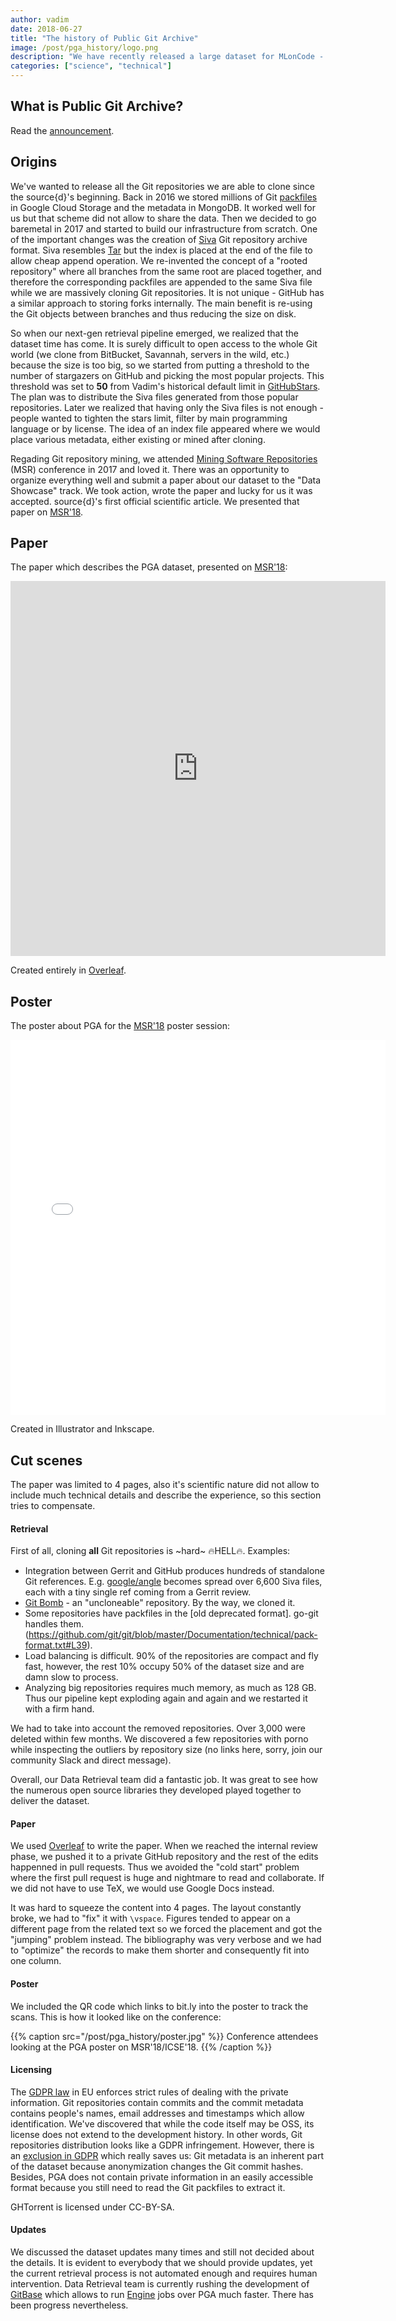 ```yaml
---
author: vadim
date: 2018-06-27
title: "The history of Public Git Archive"
image: /post/pga_history/logo.png
description: "We have recently released a large dataset for MLonCode - Public Git Archive (PGA). It contains 182,000 top-starred repositories on GitHub and takes 3 TB on disk.  This post tells the PGA's story: why, how, and what's next."
categories: ["science", "technical"]
---
```


## What is Public Git Archive?

Read the [announcement](https://blog.sourced.tech/post/announcing-pga/).

## Origins

We've wanted to release all the Git repositories we are able to clone since the source{d}'s beginning. Back in 2016 we stored millions of Git [packfiles](https://git-scm.com/book/en/v2/Git-Internals-Packfiles) in Google Cloud Storage and the metadata in MongoDB. It worked well for us but that scheme did not allow to share the data. Then we decided to go baremetal in 2017 and started to build our infrastructure from scratch. One of the
important changes was the creation of [Siva](https://github.com/src-d/go-siva) Git repository archive format.
Siva resembles [Tar](https://www.gnu.org/software/tar/) but the index is placed at the end of the file to allow
cheap append operation. We re-invented the concept of a "rooted repository" where all branches from the same root are placed together, and therefore the corresponding packfiles are appended to the same Siva file while we are massively cloning Git repositories. It is not unique - GitHub has a similar approach to storing forks
internally. The main benefit is re-using the Git objects between branches and thus reducing the size on disk.

So when our next-gen retrieval pipeline emerged, we realized that the dataset time has come. It is surely
difficult to open access to the whole Git world (we clone from BitBucket, Savannah, servers in the wild, etc.)
because the size is too big, so we started from putting a threshold to the number of stargazers on GitHub
and picking the most popular projects. This threshold was set to **50** from Vadim's historical default limit in [GitHubStars](https://github.com/vmarkovtsev/githubstars). The plan was to distribute the Siva files
generated from those popular repositories.
Later we realized that having only the Siva files is not enough - people wanted to tighten the stars limit,
filter by main programming language or by license. The idea of an index file appeared where we would place
various metadata, either existing or mined after cloning.

Regading Git repository mining, we attended [Mining Software Repositories](http://2017.msrconf.org) (MSR) conference in 2017 and loved it. There was an opportunity to organize everything well and submit a paper about our dataset to the "Data Showcase" track. We took action, wrote the paper and lucky for us it was accepted.
source{d}'s first official scientific article. We presented that paper on [MSR'18](http://2018.msrconf.org).

## Paper

The paper which describes the PGA dataset, presented on [MSR'18](http://2018.msrconf.org):

<embed src="https://arxiv.org/pdf/1803.10144" width="600" height="600" alt="PGA paper from ArXiV">

Created entirely in [Overleaf](https://www.overleaf.com/).

## Poster

The poster about PGA for the [MSR'18](http://2018.msrconf.org) poster session:

<embed src="/post/pga_history/pga_poster.pdf" width="600" height="600" alt="PGA poster for MSR'18">

Created in Illustrator and Inkscape.

## Cut scenes

The paper was limited to 4 pages, also it's scientific nature did not allow to include much technical details
and describe the experience, so this section tries to compensate.

#### Retrieval

First of all, cloning **all** Git repositories is ~hard~ 🔥HELL🔥. Examples:

* Integration between Gerrit and GitHub produces hundreds of standalone Git references. E.g. [google/angle](https://github.com/google/angle) becomes spread over 6,600 Siva files, each with a tiny single ref coming from
a Gerrit review.
* [Git Bomb](https://github.com/Katee/git-bomb) - an "uncloneable" repository. By the way, we cloned it.
* Some repositories have packfiles in the [old deprecated format]. go-git handles them.(https://github.com/git/git/blob/master/Documentation/technical/pack-format.txt#L39).
* Load balancing is difficult. 90% of the repositories are compact and fly fast, however, the rest 10% occupy 50% of the dataset size and are damn slow to process.
* Analyzing big repositories requires much memory, as much as 128 GB. Thus our pipeline kept exploding again and again and we restarted it with a firm hand.

We had to take into account the removed repositories. Over 3,000 were deleted within few months.
We discovered a few repositories with porno while inspecting the outliers by repository size (no links here, sorry, join our community Slack and direct message).

Overall, our Data Retrieval team did a fantastic job. It was great to see how the numerous open source libraries they developed played together to deliver the dataset.

#### Paper

We used [Overleaf](https://www.overleaf.com/) to write the paper. When we reached the internal review
phase, we pushed it to a private GitHub repository and the rest of the edits happenned in pull requests.
Thus we avoided the "cold start" problem where the first pull request is huge and nightmare to read and collaborate. If we did not have to use TeX, we would use Google Docs instead.

It was hard to squeeze the content into 4 pages. The layout constantly broke, we had to "fix" it with
`\vspace`. Figures tended to appear on a different page from the related text so we forced the placement
and got the "jumping" problem instead. The bibliography was very verbose and we had to "optimize" the records
to make them shorter and consequently fit into one column.

#### Poster

We included the QR code which links to bit.ly into the poster to track the scans.
This is how it looked like on the conference:

{{% caption src="/post/pga_history/poster.jpg" %}}
Conference attendees looking at the PGA poster on MSR'18/ICSE'18.
{{% /caption %}}

#### Licensing

The [GDPR law](https://www.eugdpr.org/) in EU enforces strict rules of dealing with the private information.
Git repositories contain commits and the commit metadata contains people's names, email addresses and
timestamps which allow identification. We've discovered that while the code itself may be OSS,
its license does not extend to the development history. In other words,
Git repositories distribution looks like a GDPR infringement. However, there is
an [exclusion in GDPR](https://news.ycombinator.com/item?id=16509688) which really saves us:
Git metadata is an inherent part of the dataset because anonymization changes the Git commit
hashes. Besides, PGA does not contain private information in an easily accessible format because
you still need to read the Git packfiles to extract it.

GHTorrent is licensed under CC-BY-SA.

#### Updates

We discussed the dataset updates many times and still not decided about the details. It is evident to everybody
that we should provide updates, yet the current retrieval process is not automated enough and requires human
intervention. Data Retrieval team is currently rushing the development of [GitBase](https://github.com/src-d/gitquery)
which allows to run [Engine](https://github.com/src-d/engine) jobs over PGA much faster.
There has been progress nevertheless.

<style>
img[src$='#left'] {
	margin: 0 !important;
}
</style>
